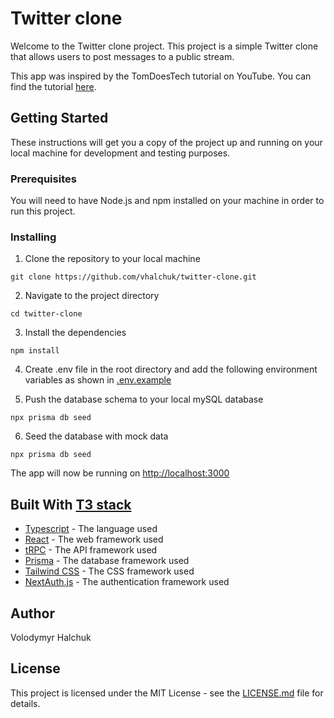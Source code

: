 # Twitter clone

Welcome to the Twitter clone project. This project is a simple Twitter clone that allows users to post messages to a public stream.

This app was inspired by the TomDoesTech tutorial on YouTube. You can find the tutorial [here](https://www.youtube.com/watch?v=nzJsYJPCc80).

## Getting Started

These instructions will get you a copy of the project up and running on your local machine for development and testing purposes.

### Prerequisites

You will need to have Node.js and npm installed on your machine in order to run this project.

### Installing

1. Clone the repository to your local machine

```
git clone https://github.com/vhalchuk/twitter-clone.git
```

2. Navigate to the project directory

```
cd twitter-clone
```

3. Install the dependencies

```
npm install
```

4. Create .env file in the root directory and add the following environment variables as shown in [.env.example](.env.example)

5. Push the database schema to your local mySQL database

```
npx prisma db seed
```

6. Seed the database with mock data

```
npx prisma db seed
```

The app will now be running on [http://localhost:3000](http://localhost:3000)

## Built With [T3 stack](https://create.t3.gg/)

- [Typescript](https://www.typescriptlang.org/) - The language used
- [React](https://reactjs.org/) - The web framework used
- [tRPC](https://trpc.io/) - The API framework used
- [Prisma](https://prisma.io/) - The database framework used
- [Tailwind CSS](https://tailwindcss.com/) - The CSS framework used
- [NextAuth.js](https://next-auth.js.org/) - The authentication framework used

## Author

Volodymyr Halchuk

## License

This project is licensed under the MIT License - see the [LICENSE.md](LICENSE.md) file for details.
